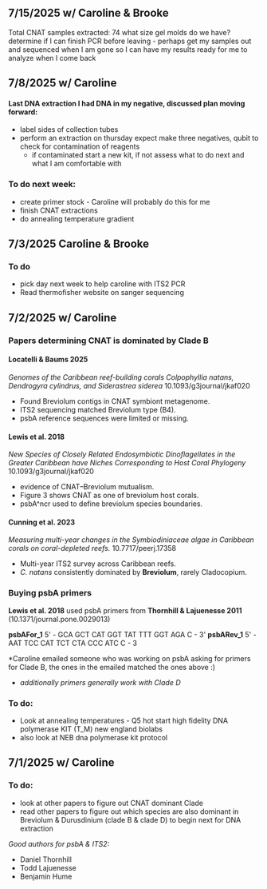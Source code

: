 ## 7/15/2025 w/ Caroline & Brooke

Total CNAT samples extracted: 74 
what size gel molds do we have? 
determine if I can finish PCR before leaving - perhaps get my samples out and sequenced when I am gone so I can have my results ready for me to analyze when I come back





















## 7/8/2025 w/ Caroline 
#### Last DNA extraction I had DNA in my negative, discussed plan moving forward:
- label sides of collection tubes 
- perform an extraction on thursday expect make three negatives, qubit to check for contamination of reagents
	- if contaminated start a new kit, if not assess what to do next and what I am comfortable with 

### To do next week:
- create primer stock - Caroline will probably do this for me 
- finish CNAT extractions
- do annealing temperature gradient

## 7/3/2025 Caroline & Brooke
### To do 
- pick day next week to help caroline with ITS2 PCR 
- Read thermofisher website on sanger sequencing
## 7/2/2025 w/ Caroline 
### Papers determining CNAT is dominated by Clade B 
#### Locatelli & Baums 2025 
*Genomes of the Caribbean reef-building corals Colpophyllia natans, Dendrogyra cylindrus, and Siderastrea siderea* 10.1093/g3journal/jkaf020
- Found Breviolum contigs in CNAT symbiont metagenome.
- ITS2 sequencing matched Breviolum type (B4).
- psbA reference sequences were limited or missing.
#### Lewis et al. 2018 
*New Species of Closely Related Endosymbiotic Dinoflagellates in the Greater Caribbean have Niches Corresponding to Host Coral Phylogeny* 10.1093/g3journal/jkaf020
- evidence of CNAT–Breviolum mutualism.
- Figure 3 shows CNAT as one of breviolum host corals.
- psbA^ncr used to define breviolum species boundaries.
#### Cunning et al. 2023 
*Measuring multi-year changes in the Symbiodiniaceae algae in Caribbean corals on coral-depleted reefs.* 10.7717/peerj.17358
- Multi-year ITS2 survey across Caribbean reefs.
- _C. natans_ consistently dominated by **Breviolum**, rarely Cladocopium.

### Buying psbA primers
**Lewis et al. 2018** used psbA primers from **Thornhill & Lajuenesse 2011**  (10.1371/journal.pone.0029013) 

**psbAFor_1**        5' - GCA GCT CAT GGT TAT TTT GGT AGA C - 3'
**psbARev_1**       5' - AAT TCC CAT TCT CTA CCC ATC C - 3

*Caroline emailed someone who was working on psbA asking for primers for Clade B, the ones in the emailed matched the ones above :) 
- *additionally primers generally work with Clade D* 
### To do:
- Look at annealing temperatures - Q5 hot start high fidelity DNA polymerase KIT (T_M) new england biolabs
- also look at NEB dna polymerase kit protocol
## 7/1/2025 w/ Caroline
### To do:
- look at other papers to figure out CNAT dominant Clade 
- read other papers to figure out which species are also dominant in Breviolum & Durusdinium (clade B & clade D) to begin next for DNA extraction 

*Good authors for psbA & ITS2:*
- Daniel Thornhill
- Todd Lajuenesse 
- Benjamin Hume 


